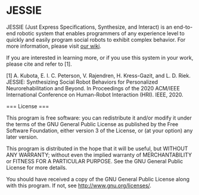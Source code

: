 # JESSIE
JESSIE (Just Express Specifications, Synthesize, and Interact) is an end-to-end robotic system that enables programmers of any experience level to quickly and easily program social robots to exhibit complex behavior. For more information, please visit [our wiki](https://github.com/UCSD-RHC-Lab/JESSIE/wiki).

If you are interested in learning more, or if you use this system in your work, please cite and refer to [1].

[1] A. Kubota, E. I. C. Peterson, V. Rajendren, H. Kress-Gazit, and L. D. Riek. JESSIE: Synthesizing Social Robot Behaviors for Personalized Neurorehabilitation and Beyond. In Proceedings of the 2020 ACM/IEEE International Conference on Human-Robot Interaction (HRI). IEEE, 2020.

=== License ===

This program is free software: you can redistribute it and/or modify it under the terms of the GNU General Public License as published by the Free Software Foundation, either version 3 of the License, or (at your option) any later version.

This program is distributed in the hope that it will be useful, but WITHOUT ANY WARRANTY; without even the implied warranty of MERCHANTABILITY or FITNESS FOR A PARTICULAR PURPOSE. See the GNU General Public License for more details.

You should have received a copy of the GNU General Public License along with this program. If not, see http://www.gnu.org/licenses/.
